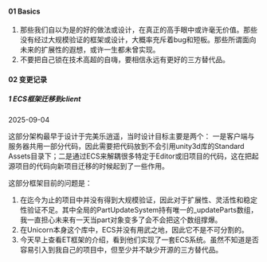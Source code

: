 
#### 01 Basics

1. 那些我们自以为是的好的做法或设计，在真正的高手眼中或许毫无价值。那些没有经过大规模验证的框架或设计，大概率充斥着bug和短板。那些所谓面向未来的扩展性的遐想，或许一生都未曾实现。
2. 不要把自己锁在技术高超的自嗨，要相信永远有更好的三方替代品。

#### 02 变更记录

##### 1 ECS框架迁移到client

2025-09-04 

这部分架构最早于设计于完美乐逍遥，当时设计目标主要是两个： 一是客户端与服务器共用一部分代码，因此需要把代码放到不会引用unity3d库的Standard Assets目录下；二是通过ECS来解耦很多特定于Editor或旧项目的代码，这在把起源项目的代码向新项目迁移的时候起到了一些作用。

这部分框架目前的问题是：

1. 在迄今为止的项目中并没有得到大规模验证，因此对于扩展性、灵活性和稳定性验证不足。其中全局的PartUpdateSystem持有唯一的_updateParts数组，我一直担心未来有一天当part对象变多了会不会把这个数组撑爆。
2. 在Unicorn本身这个库中，ECS并没有用武之地，因此它不是不可分割的。
3. 今天早上查看ET框架的介绍，看到他们实现了一套ECS系统。虽然不知道是否容易引入到我自己的项目中，但至少并不缺少开源的三方替代品。